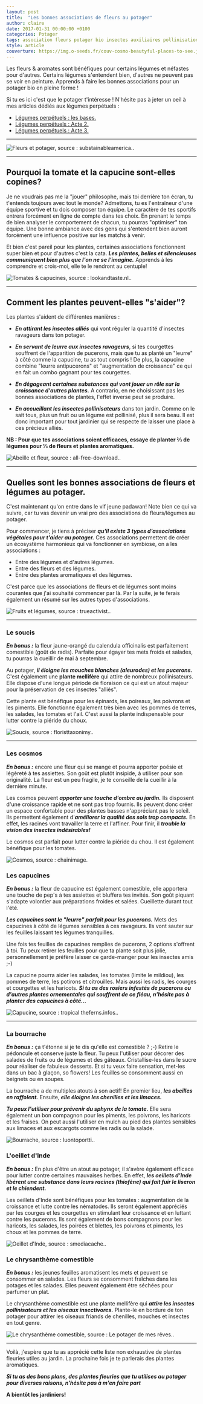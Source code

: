 ```yaml
---
layout: post
title:  "Les bonnes associations de fleurs au potager"
author: claire
date: 2017-01-31 00:00:00 +0100
categories: Potager
tags: association fleurs potager bio insectes auxiliaires pollinisation 
style: article
couverture: https://img.o-seeds.fr/couv-cosmo-beautyful-places-to-see.jpg
---
```


Les fleurs & aromates sont bénéfiques pour certains légumes et néfastes pour d'autres. Certains légumes s'entendent bien, d'autres ne peuvent pas se voir en peinture. Apprends à faire les bonnes associations pour un potager bio en pleine forme !

<!--more-->

Si tu es ici c'est que le potager t'intéresse ! N'hésite pas à jeter un oeil à mes articles dédiés aux légumes perpétuels : 

- [Légumes perpétuels : les bases.](https://blog.o-seeds.fr/potager/2016/11/29/legumes-perpetuels/)
- [Légumes perpétuels : Acte 2.](https://blog.o-seeds.fr/potager/2017/01/01/legumes-perpetuels/)
- [Légumes perpétuels : Acte 3.](https://blog.o-seeds.fr/potager/2017/01/16/legumes-perpetuels-3/)

---


![Fleurs et potager, source : substainableamerica.](https://img.o-seeds.fr/fleurs-sustainableamerica-org_mini.jpg).

---

## Pourquoi la tomate et la capucine sont-elles copines?

Je ne voudrais pas me la "jouer" philosophe, mais toi derrière ton écran, tu t'entends toujours avec tout le monde? Admettons, tu es l'entraîneur d'une équipe sportive et tu dois composer ton équipe. Le caractère de tes sportifs entrera forcément en ligne de compte dans tes choix. En prenant le temps de bien analyser le comportement de chacun, tu pourras "optimiser" ton équipe. Une bonne ambiance avec des gens qui s'entendent bien auront forcément une influence positive sur les matchs à venir.

Et bien c'est pareil pour les plantes, certaines associations fonctionnent super bien et pour d'autres c'est la cata. ***Les plantes, belles et silencieuses communiquent bien plus que l'on ne se l'imagine.*** Apprends à les comprendre et crois-moi, elle te le rendront au centuple!

![Tomates & capucines, source : lookandtaste.nl.](https://img.o-seeds.fr/capucine-tomates-lookandtaste.nl_mini.JPG).

---

## Comment les plantes peuvent-elles "s'aider"?

Les plantes s'aident de différentes manières :

- ***En attirant les insectes alliés*** qui vont réguler la quantité d'insectes ravageurs dans ton potager.                         
                                                 
- ***En servant de leurre aux insectes ravageurs***, si tes courgettes souffrent de l'apparition de pucerons, mais que tu as planté un "leurre" à côté comme la capucine, tu as tout compris ! De plus, la capucine combine "leurre antipucerons" et "augmentation de croissance" ce qui en fait un combo gagnant pour tes courgettes.

- ***En dégageant certaines substances qui vont jouer un rôle sur la croissance d'autres plantes.*** A contrario, en ne choisissant pas les bonnes associations de plantes, l'effet inverse peut se produire.

- ***En accueillant les insectes pollinisateurs*** dans ton jardin. Comme on le sait tous, plus un fruit ou un légume est pollinisé, plus il sera beau. Il est donc important pour tout jardinier qui se respecte de laisser une place à ces précieux alliés.

**NB : Pour que tes associations soient efficaces, essaye de planter ⅔ de légumes pour ⅓ de fleurs et plantes aromatiques.**

![Abeille et fleur, source : all-free-download.](https://img.o-seeds.fr/bees-all-free-download_mini.jpg).

---

## Quelles sont les bonnes associations de fleurs et légumes au potager.

C'est maintenant qu'on entre dans le vif jeune padawan! Note bien ce qui va suivre, car tu vas devenir un vrai pro des associations de fleurs/légumes au potager.

Pour commencer, je tiens à préciser ***qu'il existe 3 types d'associations végétales pour t'aider au potager.*** Ces associations permettent de créer un écosystème harmonieux qui va fonctionner en symbiose, on a les associations :

- Entre des légumes et d'autres légumes.
- Entre des fleurs et des légumes.
- Entre des plantes aromatiques et des légumes.

C'est parce que les associations de fleurs et de légumes sont moins courantes que j'ai souhaité  commencer par là. Par la suite, je te ferais également un résumé sur les autres types d'associations.

![Fruits et légumes, source : trueactivist.](https://img.o-seeds.fr/fruit-vegetable-trueactivist_mini.jpg).

---

### Le soucis

***En bonus :*** la fleur jaune-orangé du calendula officinalis est parfaitement comestible (goût de radis). Parfaite pour égayer tes mets froids et salades, tu pourras la cueillir de mai à septembre. 

Au potager, ***il éloigne les mouches blanches (aleurodes) et les pucerons.*** C'est également une **plante mellifère** qui attire de nombreux pollinisateurs. Elle dispose d'une longue période de floraison ce qui est un atout majeur pour la préservation de ces insectes "alliés". 

Cette plante est bénéfique pour les épinards, les poireaux, les poivrons et les piments. Elle fonctionne également très bien avec les pommes de terres, les salades, les tomates et l'ail. C'est aussi la plante indispensable pour lutter contre la piéride du choux.

![Soucis, source : floristtaxonimy.](https://img.o-seeds.fr/soucis-floristtaxonomy_mini.jpg).

---

### Les cosmos

***En bonus :*** encore une fleur qui se mange et pourra apporter poésie et légèreté à tes assiettes. Son goût est plutôt insipide, à utiliser pour son originalité. La fleur est un peu fragile, je te conseille de la cueillir à la dernière minute. 

Les cosmos peuvent ***apporter une touche d'ombre au jardin.*** Ils disposent d'une croissance rapide et ne sont pas trop fournis. Ils peuvent donc créer un espace confortable pour des plantes basses n'appréciant pas le soleil. Ils permettent également d'***améliorer la qualité des sols trop compacts.*** En effet, les racines vont travailler la terre et l'affiner. Pour finir, il ***trouble la vision des insectes indésirables!***

Le cosmos est parfait pour lutter contre la piéride du chou. Il est également bénéfique pour les tomates.

![Cosmos, source : chainimage](https://img.o-seeds.fr/cosmo-chainimage_mini.jpg).

### Les capucines

***En bonus :*** la fleur de capucine est également comestible, elle apportera une touche de pep's à tes assiettes et bluffera tes invités. Son goût piquant s'adapte volontier aux préparations froides et salées. Cueillette durant tout l'été.  

***Les capucines sont le "leurre" parfait pour les pucerons.*** Mets des capucines à côté de légumes sensibles à ces ravageurs. Ils vont sauter sur les feuilles laissant tes légumes tranquilles. 

Une fois tes feuilles de capucines remplies de pucerons, 2 options s'offrent à toi. Tu peux retirer les feuilles pour que ta plante soit plus jolie, personnellement je préfère laisser ce garde-manger pour les insectes amis ;-) 

La capucine pourra aider les salades, les tomates (limite le mildiou),  les pommes de terre, les potirons et citrouilles. Mais aussi les radis, les courges et courgettes et les haricots. ***Si tu as des rosiers infestés de pucerons ou d'autres plantes ornementales qui souffrent de ce fléau, n'hésite pas à planter des capucines à côté…***

![Capucine, source : tropical theferns.infos.](https://img.o-seeds.fr/capucine-tropical-theferns.info_mini.jpg).

---

### La bourrache
 
***En bonus :*** ça t'étonne si je te dis qu'elle est comestible ? ;-) Retire le pédoncule et conserve juste la fleur. Tu peux l'utiliser pour décorer des salades de fruits ou de légumes et des gâteaux. Cristallise-les dans le sucre pour réaliser de fabuleux desserts. Et si tu veux faire sensation, met-les dans un bac à glaçon, so flowers! Les feuilles se consomment aussi en beignets ou en soupes.
 
La bourrache a de multiples atouts à son actif! En premier lieu, ***les abeilles en raffolent.*** Ensuite, ***elle éloigne les chenilles et les limaces.***

***Tu peux l'utiliser pour prévenir du sphynx de la tomate.*** Elle sera également un bon compagnon pour les piments, les poivrons, les haricots et les fraises. On peut aussi l'utiliser en mulch au pied des plantes sensibles aux limaces et aux escargots comme les radis ou la salade.

![Bourrache, source : luontoportti.](https://img.o-seeds.fr/bourrache-luontoportti_mini.jpg).

### L'oeillet d'Inde

***En bonus :*** En plus d'être un atout au potager, il s'avère également efficace pour lutter contre certaines mauvaises herbes.  En effet, ***les oeillets d'Inde libèrent une substance dans leurs racines (thiofène) qui fait fuir le liseron et le chiendent.*** 

Les oeillets d'Inde sont bénéfiques pour les tomates : augmentation de la croissance et lutte contre les nématodes. Ils seront également appréciés par les courges et les courgettes en stimulant leur croissance et en luttant contre les pucerons. Ils sont également de bons compagnons pour les haricots, les salades, les poirées et blettes, les poivrons et piments, les choux et les pommes de terre.

![Oeillet d'Inde, source : smediacache.](https://img.o-seeds.fr/tagetes-patula-s-media-cache_mini.jpg).

### Le chrysanthème comestible

***En bonus :*** les jeunes feuilles aromatisent les mets et peuvent se consommer en salades. Les fleurs se consomment fraîches dans les potages et les salades. Elles peuvent également être séchées pour parfumer un plat.

Le chrysanthème comestible est une plante mellifère qui ***attire les insectes pollinisateurs et les oiseaux insectivores.*** Plante-le en bordure de ton potager pour attirer les oiseaux friands de chenilles, mouches et insectes en tout genre.

![Le chrysanthème comestible, source : Le potager de mes rêves.](https://img.o-seeds.fr/chrysantheme-lepotager-demesreves_mini.jpg).

---

Voilà, j'espère que tu as apprécié cette liste non exhaustive de plantes fleuries utiles au jardin. La prochaine fois je te parlerais des plantes aromatiques.

***Si tu as des bons plans, des plantes fleuries que tu utilises au potager pour diverses raisons, n'hésite pas à m'en faire part***

**A bientôt les jardiniers!**